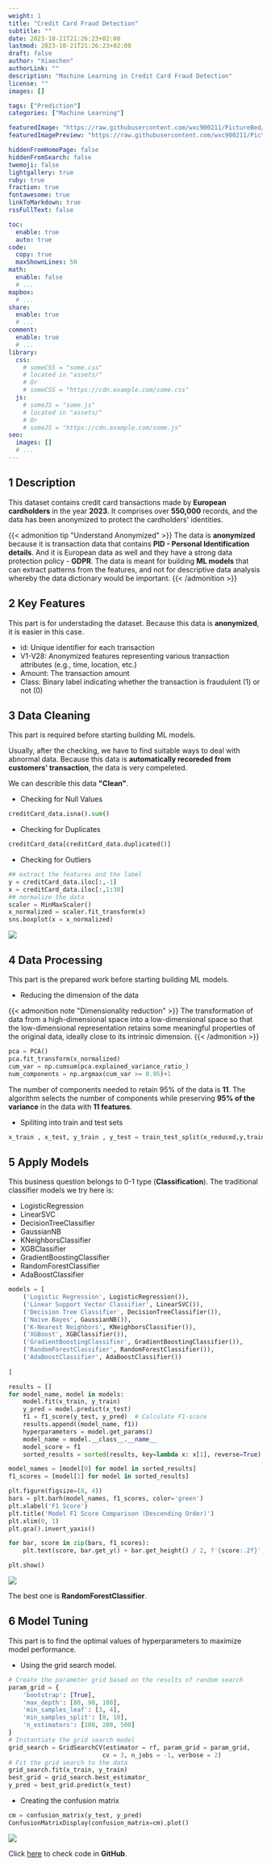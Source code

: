 ```yaml
---
weight: 1
title: "Credit Card Fraud Detection"
subtitle: ""
date: 2023-10-21T21:26:23+02:00
lastmod: 2023-10-21T21:26:23+02:00
draft: false
author: "Xiaochen"
authorLink: ""
description: "Machine Learning in Credit Card Fraud Detection"
license: ""
images: []

tags: ["Prediction"]
categories: ["Machine Learning"]

featuredImage: "https://raw.githubusercontent.com/wxc900211/PictureBed/main/PicGo/CreditCard.png"
featuredImagePreview: "https://raw.githubusercontent.com/wxc900211/PictureBed/main/PicGo/CreditCard_Preview.png"

hiddenFromHomePage: false
hiddenFromSearch: false
twemoji: false
lightgallery: true
ruby: true
fraction: true
fontawesome: true
linkToMarkdown: true
rssFullText: false

toc:
  enable: true
  auto: true
code:
  copy: true
  maxShownLines: 50
math:
  enable: false
  # ...
mapbox:
  # ...
share:
  enable: true
  # ...
comment:
  enable: true
  # ...
library:
  css:
    # someCSS = "some.css"
    # located in "assets/"
    # Or
    # someCSS = "https://cdn.example.com/some.css"
  js:
    # someJS = "some.js"
    # located in "assets/"
    # Or
    # someJS = "https://cdn.example.com/some.js"
seo:
  images: []
  # ...
---
```

<!--more-->

## 1 Description

This dataset contains credit card transactions made by **European cardholders** in the year **2023**. It comprises over **550,000** records, and the data has been anonymized to protect the cardholders' identities. 

{{< admonition tip "Understand Anonymized" >}}
The data is **anonymized** because it is transaction data that contains **PID - Personal Identification details**. And it is European data as well and they have a strong data protection policy - **GDPR**. The data is meant for building **ML models** that can extract patterns from the features, and not for descriptive data analysis whereby the data dictionary would be important.
{{< /admonition >}}

## 2 Key Features

This part is for understading the dataset. Because this data is **anonymized**, it is easier in this case.


* id: Unique identifier for each transaction
* V1-V28: Anonymized features representing various transaction attributes (e.g., time, location, etc.)
* Amount: The transaction amount
* Class: Binary label indicating whether the transaction is fraudulent (1) or not (0)

## 3 Data Cleaning

This part is required before starting building ML models. 

Usually, after the checking, we have to find suitable ways to deal with abnormal data. Because this data is **automatically recoreded from customers' transaction**, the data is very compeleted. 

We can describle this data **"Clean"**.

* Checking for Null Values

```python
creditCard_data.isna().sum()
```

* Checking for Duplicates

```python
creditCard_data[creditCard_data.duplicated()]
```

* Checking for Outliers

```python
## extract the features and the label 
y = creditCard_data.iloc[:,-1]
x = creditCard_data.iloc[:,1:30]
## normalize the data 
scaler = MinMaxScaler()
x_normalized = scaler.fit_transform(x)
sns.boxplot(x = x_normalized)
```
![](https://raw.githubusercontent.com/wxc900211/PictureBed/main/PicGo/CreditCard_Outlier.png)

## 4 Data Processing

This part is the prepared work before starting building ML models.

* Reducing the dimension of the data 

{{< admonition note "Dimensionality reduction" >}}
The transformation of data from a high-dimensional space into a low-dimensional space so that the low-dimensional representation retains some meaningful properties of the original data, ideally close to its intrinsic dimension.
{{< /admonition >}}

```python
pca = PCA()
pca.fit_transform(x_normalized)
cum_var = np.cumsum(pca.explained_variance_ratio_)
num_components = np.argmax(cum_var >= 0.95)+1
```

The number of components needed to retain 95% of the data is **11**. The algorithm selects the number of components while preserving **95% of the variance** in the data with **11 features**.

* Spiliting into train and test sets

```python
x_train , x_test, y_train , y_test = train_test_split(x_reduced,y,train_size = 0.7)
```
## 5 Apply Models

This business question belongs to 0-1 type (**Classification**). The traditional classifier models we try here is:

* LogisticRegression
* LinearSVC 
* DecisionTreeClassifier
* GaussianNB
* KNeighborsClassifier
* XGBClassifier
* GradientBoostingClassifier
* RandomForestClassifier
* AdaBoostClassifier

```python
models = [
    ('Logistic Regression', LogisticRegression()),
    ('Linear Support Vector Classifier', LinearSVC()),
    ('Decision Tree Classifier', DecisionTreeClassifier()),
    ('Naive Bayes', GaussianNB()),
    ('K-Nearest Neighbors', KNeighborsClassifier()),
    ('XGBoost', XGBClassifier()),
    ('GradientBoostingClassifier', GradientBoostingClassifier()),
    ('RandomForestClassifier', RandomForestClassifier()),
    ('AdaBoostClassifier', AdaBoostClassifier())
    
]
```

```python
results = []
for model_name, model in models:
    model.fit(x_train, y_train)
    y_pred = model.predict(x_test)
    f1 = f1_score(y_test, y_pred)  # Calculate F1-score
    results.append((model_name, f1))
    hyperparameters = model.get_params()
    model_name = model.__class__.__name__
    model_score = f1
    sorted_results = sorted(results, key=lambda x: x[1], reverse=True)
```

```python
model_names = [model[0] for model in sorted_results]
f1_scores = [model[1] for model in sorted_results]

plt.figure(figsize=(8, 4))
bars = plt.barh(model_names, f1_scores, color='green')
plt.xlabel('F1 Score')
plt.title('Model F1 Score Comparison (Descending Order)')
plt.xlim(0, 1)
plt.gca().invert_yaxis()

for bar, score in zip(bars, f1_scores):
    plt.text(score, bar.get_y() + bar.get_height() / 2, f'{score:.2f}', va='center')

plt.show()
```

![](https://raw.githubusercontent.com/wxc900211/PictureBed/main/PicGo/CreditCard_model.png)

The best one is **RandomForestClassifier**.

## 6 Model Tuning

This part is to find the optimal values of hyperparameters to maximize model performance.

* Using the grid search model.

```python
# Create the parameter grid based on the results of random search 
param_grid = {
    'bootstrap': [True],
    'max_depth': [80, 90, 100],
    'min_samples_leaf': [3, 4],
    'min_samples_split': [8, 10],
    'n_estimators': [100, 200, 500]
}
# Instantiate the grid search model
grid_search = GridSearchCV(estimator = rf, param_grid = param_grid, 
                          cv = 3, n_jobs = -1, verbose = 2)                         
# Fit the grid search to the data
grid_search.fit(x_train, y_train)
best_grid = grid_search.best_estimator_
y_pred = best_grid.predict(x_test)
```
* Creating the confusion matrix

```python
cm = confusion_matrix(y_test, y_pred)
ConfusionMatrixDisplay(confusion_matrix=cm).plot()
```

![](https://raw.githubusercontent.com/wxc900211/PictureBed/main/PicGo/CreditCard_cm.png)

Click [here](https://github.com/wxc900211/DataProject/blob/main/credit-card-fraud-detection.ipynb) to check code in **GitHub**.



